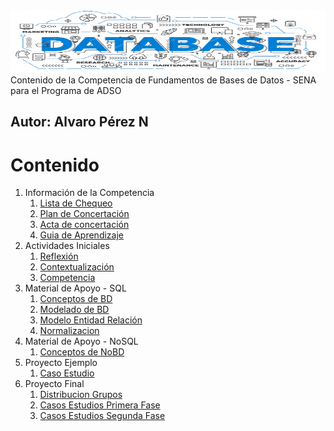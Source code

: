 <img src="https://github.com/aperezn298/FundBDSENA/blob/main/01_InfoCompetencia_3147910/BannerPrincipal.png" alt="Logo de GitHub" width="600" height="100">
Contenido de la Competencia de Fundamentos de Bases de Datos - SENA para el Programa de ADSO

**Autor:** Alvaro Pérez N
---

# Contenido
1. Información de la Competencia
    1. [Lista de Chequeo](https://github.com/aperezn298/FundBDSENA/blob/main/01_InfoCompetencia_3147910/LCFundamentosBDV023147910.pdf)
    2. [Plan de Concertación](https://github.com/aperezn298/FundBDSENA/blob/main/01_InfoCompetencia_3147910/PlanConcertado3147910.pdf)
    3. [Acta de concertación](https://github.com/aperezn298/FundBDSENA/blob/main/01_InfoCompetencia_3147910/ActaConcertacion3147910.pdf) 
    4. [Guia de Aprendizaje](https://github.com/aperezn298/FundBDSENA/blob/main/01_InfoCompetencia_3147910/GuiaAprendizajeFundBD3147910.pdf)
2. Actividades Iniciales
    1. [Reflexión](https://aperezn298.github.io/FundBDSENA/02_ActividadesIniciales/01ActReflexionInicial/01ActividadReflexionInicial.html)
    2. [Contextualización](https://aperezn298.github.io/FundBDSENA/02_ActividadesIniciales/02ActContextualizacion/02ActividadContextualizacion.html)
    3. [Competencia](https://github.com/aperezn298/FundBDSENA/blob/main/02_ActividadesIniciales/03ContextualizacionFundBD.pdf)
3. Material de Apoyo - SQL
    1. [Conceptos de BD](https://github.com/aperezn298/FundBDSENA/blob/main/03_MaterialApoyo/01ConceptosBasesDatos.pdf)
    2. [Modelado de BD](https://github.com/aperezn298/FundBDSENA/blob/main/03_MaterialApoyo/02ModeladoBasesDatos.pdf)
    3. [Modelo Entidad Relación](https://github.com/aperezn298/FundBDSENA/blob/main/03_MaterialApoyo/03MERBD.pdf)
    4. [Normalizacion](https://github.com/aperezn298/FundBDSENA/blob/main/03_MaterialApoyo/03MERBD.pdf)
3. Material de Apoyo - NoSQL
    1. [Conceptos de NoBD](https://github.com/aperezn298/FundBDSENA/blob/main/03_MaterialApoyo/05FundamentosBDNoSQL.pdf)
4. Proyecto Ejemplo
    1. [Caso Estudio](https://github.com/aperezn298/FundBDSENA/blob/main/05__CasoEstudioEjemplo/CasoEstudioEjemplo.pdf)
5. Proyecto Final
    1. [Distribucion Grupos](https://github.com/aperezn298/FundBDSENA/blob/main/04_ProyectoFinal/GruposTrabajoV02.pdf)
    2. [Casos Estudios Primera Fase](https://github.com/aperezn298/FundBDSENA/blob/main/04_ProyectoFinal/CasoEstudioProyecto.pdf)
    3. [Casos Estudios Segunda Fase](https://github.com/aperezn298/FundBDSENA/blob/main/04_ProyectoFinal/CasoEstudioProyectoFinal.pdf)